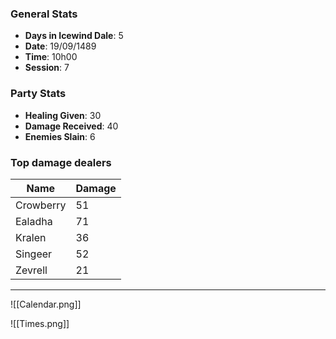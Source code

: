 ### General Stats
- **Days in Icewind Dale**: 5
- **Date**: 19/09/1489
- **Time**: 10h00
- **Session**: 7

### Party Stats
- **Healing Given**: 30
- **Damage Received**: 40
- **Enemies Slain**: 6

### Top damage dealers
| Name      | Damage |
| --------- | ------ |
| Crowberry | 51     |
| Ealadha   | 71     |
| Kralen    | 36     |
| Singeer   | 52     |
| Zevrell   | 21     |

---

![[Calendar.png]]

![[Times.png]]
